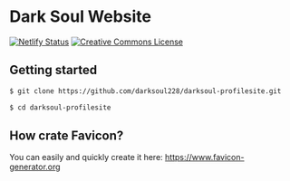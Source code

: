 # Dark Soul Website
<!-- Markdown snippet -->
[![Netlify Status](https://api.netlify.com/api/v1/badges/beeb7e86-4485-4381-8529-6b2a92df5dd7/deploy-status)](https://app.netlify.com/sites/darksoul/deploys)
<a rel="license" href="http://creativecommons.org/licenses/by-nd/4.0/"><img alt="Creative Commons License" style="border-width:0" src="https://i.creativecommons.org/l/by-nd/4.0/80x15.png" /></a>
## Getting started

``` bash
$ git clone https://github.com/darksoul228/darksoul-profilesite.git

$ cd darksoul-profilesite
```
## How crate Favicon?
You can easily and quickly create it here: https://www.favicon-generator.org
